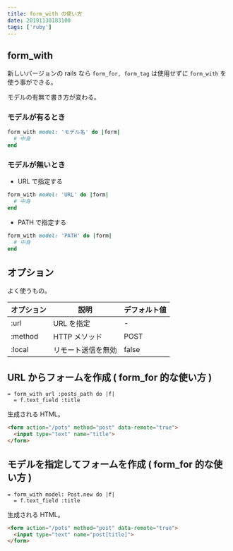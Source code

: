 ```yaml
---
title: form_with の使い方
date: 20191130183100
tags: ['ruby']
---
```


## form_with
新しいバージョンの rails なら `form_for, form_tag` は使用せずに `form_with` を使う事ができる。

モデルの有無で書き方が変わる。

### モデルが有るとき
```ruby
form_with model: 'モデル名' do |form|
  # 中身
end
```

### モデルが無いとき
- URL で指定する
```ruby
form_with model: 'URL' do |form|
  # 中身
end
```
- PATH で指定する
```ruby
form_with model: 'PATH' do |form|
  # 中身
end
```

## オプション
よく使うもの。

|オプション|説明|デフォルト値|
|-|-|-|
:url|URL を指定|-
:method|HTTP メソッド| POST
:local| リモート送信を無効|false

## URL からフォームを作成 ( form_for 的な使い方 )
```slim
= form_with url :posts_path do |f|
  = f.text_field :title
```

生成される HTML。
```html
<form action="/pots" method="post" data-remote="true">
  <input type="text" name="title">
</form>
```

## モデルを指定してフォームを作成 ( form_for 的な使い方 )
```slim
= form_with model: Post.new do |f|
  = f.text_field :title
```

生成される HTML。
```html
<form action="/pots" method="post" data-remote="true">
  <input type="text" name="post[title]">
</form>
```
